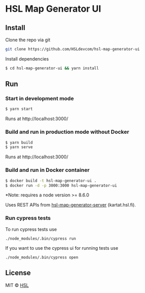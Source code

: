 # HSL Map Generator UI

## Install

Clone the repo via git

```bash
git clone https://github.com/HSLdevcom/hsl-map-generator-ui
```

Install dependencies

```bash
$ cd hsl-map-generator-ui && yarn install
```

## Run

### Start in development mode

```bash
$ yarn start
```

Runs at http://localhost:3000/

### Build and run in production mode without Docker

```bash
$ yarn build
$ yarn serve
```

Runs at http://localhost:3000/

### Build and run in Docker container

```bash
$ docker build -t hsl-map-generator-ui .
$ docker run -d -p 3000:3000 hsl-map-generator-ui
```

\*Note: requires a node version >= 8.6.0

Uses REST APIs from [hsl-map-generator-server](https://github.com/HSLdevcom/hsl-map-generator-server) (kartat.hsl.fi).

### Run cypress tests

To run cypress tests use

```
./node_modules/.bin/cypress run
```

If you want to use the cypress ui for running tests use

```
./node_modules/.bin/cypress open
```

## License

MIT © [HSL](https://github.com/HSLdevcom)
